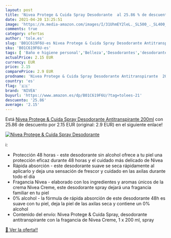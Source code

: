 ```yaml
---
layout: post
title: 'Nivea Protege & Cuida Spray Desodorante  al 25.86 % de descuento'
date: 2021-04-20 13:25:51
image: 'https://m.media-amazon.com/images/I/31UhmEY2leL._SL500_._SL400_.jpg'
comments: true
category: ofertas
author: 'tole.es'
slug: 'B01C619F6U-es Nivea Protege & Cuida Spray Desodorante Antitranspirante...'
sku: 'B01C619F6U-es'
tags: [ 'Baño e higiene personal','Belleza','Desodorantes','desodorante','nivea', ]
actualPrice: 2.15 EUR
currency: EUR
price: 2.15
comparePrice: 2.9 EUR
prodname: 'Nivea Protege & Cuida Spray Desodorante Antitranspirante  200ml'
country: 'es'
flag: '🇪🇸'
brand: 'NIVEA'
buyurl: 'https://www.amazon.es/dp/B01C619F6U/?tag=tolees-21'
descuento: '25.86'
average: '2.15'
---
```


Está [Nivea Protege & Cuida Spray Desodorante Antitranspirante  200ml](https://www.amazon.es/dp/B01C619F6U/?tag=tolees-21) con 25.86 de descuento por 2.15 EUR (original: 2.9 EUR) en el siguiente enlace!

[![Nivea Protege & Cuida Spray Desodorante ](https://m.media-amazon.com/images/I/31UhmEY2leL._SL500_._SL400_.jpg)](https://www.amazon.es/dp/B01C619F6U/?tag=tolees-21)

ℹ️:

- Protección 48 horas - este desodorante sin alcohol ofrece a tu piel una protección eficaz durante 48 horas y el cuidado más delicado de Nivea
- Rápida absorción - este desodorante suave se seca rápidamente al aplicarlo y deja una sensación de frescor y cuidado en las axilas durante todo el día
- Fragancia Nivea - elaborado con los ingredientes y aromas únicos de la crema Nivea Creme, este desodorante spray dejará una fragancia familiar en tu piel
- 0% alcohol - la fórmula de rápida absorción de este desodorante 48h es suave con tu piel, deja la piel de las axilas seca y contiene un 0% alcohol
- Contenido del envío: Nivea Protege & Cuida Spray, desodorante antitranspirante con la fragancia de Nivea Creme, 1 x 200 ml, spray

[🛒 Ver la oferta!!](https://www.amazon.es/dp/B01C619F6U/?tag=tolees-21)
